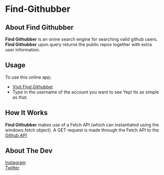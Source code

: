# Find-Githubber
## About Find Githubber
**Find Githubber** is an onine search engine for searching valid github users. **Find Githubber** upon query returns the public repos together with extra user information.
<br>
## Usage
To use this online app;
- [Visit Find Githubber](https://hendrixgotcodes.github.io/Find-Githubber/)
- Type in the username of the account you want to see
Yep! Its as simple as that.

## How It Works
**Find Githubber** makes use of a Fetch API (which can instantiated using the windows.fetch object).
A GET request is made through the Fetch API to the [Github API](https://docs.github.com/en/rest/) 

## About The Dev
[Instagram](https://www.instagram.com/nolimith3ndrix)
<br>
[Twitter](https://www.twitter.com/nolimith3ndrix)

